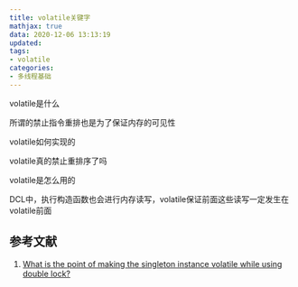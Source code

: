 ```yaml
---
title: volatile关键字
mathjax: true
data: 2020-12-06 13:13:19
updated:
tags: 
- volatile
categories:
- 多线程基础
---
```




volatile是什么

所谓的禁止指令重排也是为了保证内存的可见性

volatile如何实现的

volatile真的禁止重排序了吗

volatile是怎么用的



DCL中，执行构造函数也会进行内存读写，volatile保证前面这些读写一定发生在volatile前面

## 参考文献

1. [What is the point of making the singleton instance volatile while using double lock?](https://stackoverflow.com/questions/11639746/what-is-the-point-of-making-the-singleton-instance-volatile-while-using-double-l/11640026#11640026)